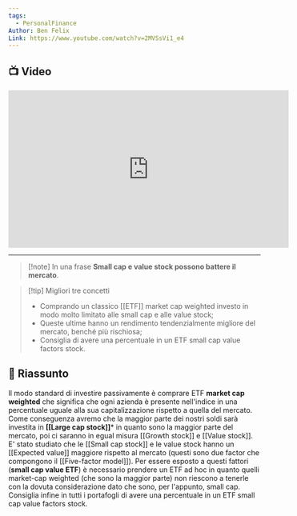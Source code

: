 ```yaml
---
tags:
  - PersonalFinance
Author: Ben Felix
Link: https://www.youtube.com/watch?v=2MVSsVi1_e4
---
```

## 📺 Video
<div class="iframe-container">
  <iframe width="560" height="315" src="https://www.youtube.com/embed/2MVSsVi1_e4" title="YouTube video player" frameborder="0" allow="accelerometer; autoplay; clipboard-write; encrypted-media; gyroscope; picture-in-picture" allowfullscreen></iframe>
</div>

---

> [!note] In una frase
> **Small cap e value stock possono battere il mercato**.

> [!tip] Migliori tre concetti
> - Comprando un classico [[ETF]] market cap weighted investo in modo molto limitato alle small cap e alle value stock;
> - Queste ultime hanno un rendimento tendenzialmente migliore del mercato, benché più rischiosa;
> - Consiglia di avere una percentuale in un ETF small cap value factors stock.

## 📒 Riassunto
Il modo standard di investire passivamente è comprare ETF **market cap weighted** che significa che ogni azienda è presente nell'indice in una percentuale uguale alla sua capitalizzazione rispetto a quella del mercato.
Come conseguenza avremo che la maggior parte dei nostri soldi sarà investita in **[[Large cap stock]]*** in quanto sono la maggior parte del mercato, poi ci saranno in egual misura [[Growth stock]] e [[Value stock]].
E' stato studiato che le [[Small cap stock]] e le value stock hanno un [[Expected value]] maggiore rispetto al mercato (questi sono due factor che compongono il [[Five-factor model]]).
Per essere esposto a questi fattori (**small cap value ETF**) è necessario prendere un ETF ad hoc in quanto quelli market-cap weighted (che sono la maggior parte) non riescono a tenerle con la dovuta considerazione dato che sono, per l'appunto, small cap.
Consiglia infine in tutti i portafogli di avere una percentuale in un ETF small cap value factors stock.
